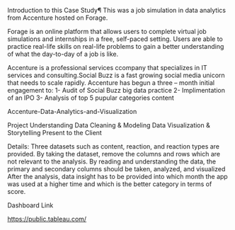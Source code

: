 Introduction to this Case Study¶
This was a job simulation in data analytics from Accenture hosted on Forage.

Forage is an online platform that allows users to complete virtual job simulations and internships in a free, self-paced setting. Users are able to practice real-life skills on real-life problems to gain a better understanding of what the day-to-day of a job is like.

Accenture is a professional services ccompany that specializes in IT services and consulting.Social Buzz is a fast growing social media unicorn that needs to scale rapidly. Accenture has begun a three – month initial engagement to:
1- Audit of Social Buzz big data practice
2- Implimentation of an IPO
3- Analysis of top 5 pupular categories content

Accenture-Data-Analytics-and-Visualization

Project Understanding
Data Cleaning & Modeling
Data Visualization & Storytelling
Present to the Client

Details:
Three datasets such as content, reaction, and reaction types are provided.
By taking the dataset, remove the columns and rows which are not relevant to the analysis.
By reading and understanding the data, the primary and secondary columns should be taken, analyzed, and visualized
After the analysis, data insight has to be provided into which month the app was used at a higher time and which is the better category in terms of score.

Dashboard Link

https://public.tableau.com/
